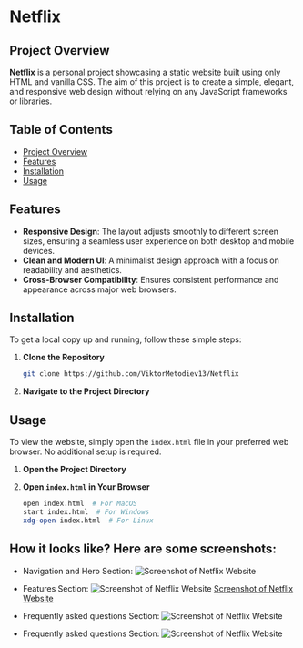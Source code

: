 # Netflix

## Project Overview

**Netflix** is a personal project showcasing a static website built using only HTML and vanilla CSS. The aim of this project is to create a simple, elegant, and responsive web design without relying on any JavaScript frameworks or libraries.

## Table of Contents

- [Project Overview](#project-overview)
- [Features](#features)
- [Installation](#installation)
- [Usage](#usage)

## Features

- **Responsive Design**: The layout adjusts smoothly to different screen sizes, ensuring a seamless user experience on both desktop and mobile devices.
- **Clean and Modern UI**: A minimalist design approach with a focus on readability and aesthetics.
- **Cross-Browser Compatibility**: Ensures consistent performance and appearance across major web browsers.

## Installation

To get a local copy up and running, follow these simple steps:

1. **Clone the Repository**
   ```bash
   git clone https://github.com/ViktorMetodiev13/Netflix

2. **Navigate to the Project Directory**

## Usage

To view the website, simply open the `index.html` file in your preferred web browser. No additional setup is required.

1. **Open the Project Directory**

2. **Open `index.html` in Your Browser**
   ```bash
   open index.html  # For MacOS
   start index.html  # For Windows
   xdg-open index.html  # For Linux
   ```
## How it looks like? Here are some screenshots:

- Navigation and Hero Section:
![Screenshot of Netflix Website](https://cdn.discordapp.com/attachments/653348819832143879/1255608646126276679/nav_and_hero_section.png?ex=667dc02d&is=667c6ead&hm=b05c49cc86331bd2c6523c42f93b39f059745f94e26dbb60217f80414b49aee2&)

- Features Section: 
![Screenshot of Netflix Website](https://cdn.discordapp.com/attachments/653348819832143879/1255609061160779888/image.png?ex=667dc090&is=667c6f10&hm=ebdc8c9dc2e16ad31f51c13ce8c47b0a7ef4240f4d3adc8f01d9355904293c30&)
[Screenshot of Netflix Website](https://cdn.discordapp.com/attachments/653348819832143879/1255610124249075835/image.png?ex=667dc18d&is=667c700d&hm=fad098e45fb49d41c59d3d93025755ee7cc873677a2858ec71f5b454dfe61f42&)

- Frequently asked questions Section: 
![Screenshot of Netflix Website](https://shorturl.at/45kXZ)

- Frequently asked questions Section: 
![Screenshot of Netflix Website](https://cdn.discordapp.com/attachments/653348819832143879/1255609448408285277/image.png?ex=667dc0ec&is=667c6f6c&hm=9b8c12596dc1e56a753f955c7c4615f8b4b60bc2b9c54a37494bc458a3e511cf&)
